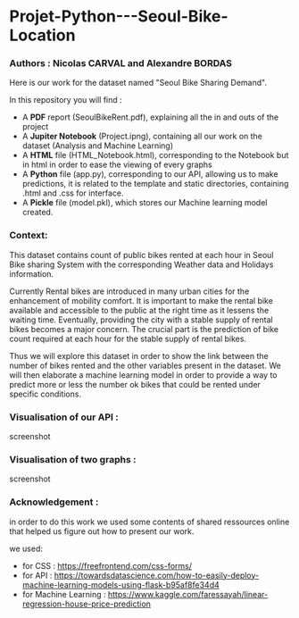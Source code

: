 # Projet-Python---Seoul-Bike-Location
### Authors : **Nicolas CARVAL** and **Alexandre BORDAS**

Here is our work for the dataset named "Seoul Bike Sharing Demand".

In this repository you will find :

- A **PDF** report (SeoulBikeRent.pdf), explaining all the in and outs of the project
- A **Jupiter Notebook** (Project.ipng), containing all our work on the dataset (Analysis and Machine Learning)
- A **HTML** file (HTML_Notebook.html), corresponding to the Notebook but in html in order to ease the viewing of every graphs
- A **Python** file (app.py), corresponding to our API, allowing us to make predictions, it is related to the template and static directories, containing .html and .css for interface.
- A **Pickle** file (model.pkl), which stores our Machine learning model created.

### Context:
This dataset contains count of public bikes rented at each hour in Seoul Bike sharing System with the corresponding Weather data and Holidays information.

Currently Rental bikes are introduced in many urban cities for the enhancement of mobility comfort. It is important to make the rental bike available and accessible to the public at the right time as it lessens the waiting time. Eventually, providing the city with a stable supply of rental bikes becomes a major concern. The crucial part is the prediction of bike count required at each hour for the stable supply of rental bikes.

Thus we will explore this dataset in order to show the link between the number of bikes rented and the other variables present in the dataset. We will then elaborate a machine learning model in order to provide a way to predict more or less the number ok bikes that could be rented under specific conditions.

### Visualisation of our API :

screenshot


###  Visualisation of two graphs :

screenshot


### Acknowledgement : 
in order to do this work we used some contents of shared ressources online that helped us figure out how to present our work.

we used:
- for CSS :  https://freefrontend.com/css-forms/
- for API : https://towardsdatascience.com/how-to-easily-deploy-machine-learning-models-using-flask-b95af8fe34d4
- for Machine Learning : https://www.kaggle.com/faressayah/linear-regression-house-price-prediction
